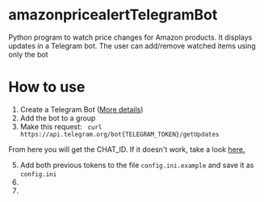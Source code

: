 # amazonpricealertTelegramBot
Python program to watch price changes for Amazon products. It displays updates in a Telegram bot. The user can add/remove watched items using only the bot

# How to use

1. Create a Telegram Bot ([More details](https://medium.com/@ManHay_Hong/how-to-create-a-telegram-bot-and-send-messages-with-python-4cf314d9fa3e))
2. Add the bot to a group
3. Make this request:
   ` curl https://api.telegram.org/bot{TELEGRAM_TOKEN}/getUpdates`

From here you will get the CHAT_ID. If it doesn't work, take a look [here.](https://stackoverflow.com/questions/32423837/telegram-bot-how-to-get-a-group-chat-id)

5. Add both previous tokens to the file `config.ini.example` and save it as `config.ini`
6. 
7. 
